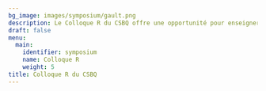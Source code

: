 ```yaml
---
bg_image: images/symposium/gault.png
description: Le Colloque R du CSBQ offre une opportunité pour enseigner et participer à une série d'ateliers R contribués par des membres du CSBQ sur l'application des analyses scientifiques de la biodiversité qui ne sont pas offerts lors de la Série d'ateliers R du CSBQ annuelle.
draft: false
menu:
  main:
    identifier: symposium
    name: Colloque R
    weight: 5
title: Colloque R du CSBQ
---
```


